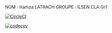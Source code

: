 NOM : Hamza LATRACH
GROUPE : ILSEN CLA Gr1

[![CircleCI](https://undefined/status-badge/img/gh/HamzaLATRACH8/ceri-m1-techniques-de-test/tree/master.svg?style=svg)](https://undefined/status-badge/redirect/gh/HamzaLATRACH8/ceri-m1-techniques-de-test/tree/master)

[![codecov](https://codecov.io/gh/HamzaLATRACH8/ceri-m1-techniques-de-test/graph/badge.svg?token=24VXFR4YNZ)](https://codecov.io/gh/HamzaLATRACH8/ceri-m1-techniques-de-test)

